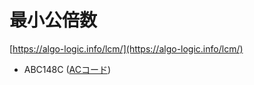 # 最小公倍数

[https://algo-logic.info/lcm/](https://algo-logic.info/lcm/)

* ABC148C \([ACコード](https://atcoder.jp/contests/abc148/submissions/12945520)\)

